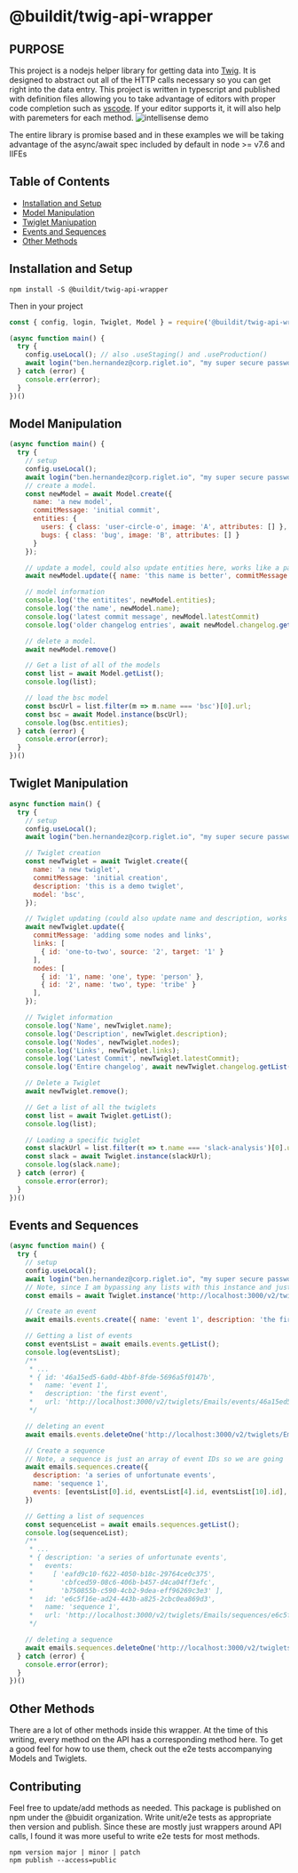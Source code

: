 # @buildit/twig-api-wrapper

## PURPOSE

This project is a nodejs helper library for getting data into [Twig](http://github.com/buildit/twig). It is designed to abstract out all of the HTTP calls necessary so you can get right into the data entry. This project is written in typescript and published with definition files allowing you to take advantage of editors with proper code completion such as [vscode](https://code.visualstudio.com/). If your editor supports it, it will also help with paremeters for each method.
![intellisense demo](images/intellisense.png)

The entire library is promise based and in these examples we will be taking advantage of the async/await spec included by default in node >= v7.6 and IIFEs

## Table of Contents

* [Installation and Setup](#installation-and-setup)
* [Model Manipulation](#model-manipulation)
* [Twiglet Maniupation](#twiglet-manipulation)
* [Events and Sequences](#events-and-sequences)
* [Other Methods](#other-methods)

## Installation and Setup

```Shell
npm install -S @buildit/twig-api-wrapper
```

Then in your project

```JavaScript
const { config, login, Twiglet, Model } = require('@buildit/twig-api-wrapper');

(async function main() {
  try {
    config.useLocal(); // also .useStaging() and .useProduction()
    await login("ben.hernandez@corp.riglet.io", "my super secure password")
  } catch (error) {
    console.err(error);
  }
})()
```

## Model Manipulation

```JavaScript
(async function main() {
  try {
    // setup
    config.useLocal();
    await login("ben.hernandez@corp.riglet.io", "my super secure password")
    // create a model.
    const newModel = await Model.create({
      name: 'a new model',
      commitMessage: 'initial commit',
      entities: {
        users: { class: 'user-circle-o', image: 'A', attributes: [] },
        bugs: { class: 'bug', image: 'B', attributes: [] }
      }
    });

    // update a model, could also update entities here, works like a patch
    await newModel.update({ name: 'this name is better', commitMessage: 'did not like old name'})

    // model information
    console.log('the entitites', newModel.entities);
    console.log('the name', newModel.name);
    console.log('latest commit message', newModel.latestCommit)
    console.log('older changelog entries', await newModel.changelog.getList());

    // delete a model.
    await newModel.remove()

    // Get a list of all of the models
    const list = await Model.getList();
    console.log(list);

    // load the bsc model
    const bscUrl = list.filter(m => m.name === 'bsc')[0].url;
    const bsc = await Model.instance(bscUrl);
    console.log(bsc.entities);
  } catch (error) {
    console.error(error);
  }
})()
```

## Twiglet Manipulation

```JavaScript
async function main() {
  try {
    // setup
    config.useLocal();
    await login("ben.hernandez@corp.riglet.io", "my super secure password")

    // Twiglet creation
    const newTwiglet = await Twiglet.create({
      name: 'a new twiglet',
      commitMessage: 'initial creation',
      description: 'this is a demo twiglet',
      model: 'bsc',
    });

    // Twiglet updating (could also update name and description, works like a patch)
    await newTwiglet.update({
      commitMessage: 'adding some nodes and links',
      links: [
        { id: 'one-to-two', source: '2', target: '1' }
      ],
      nodes: [
        { id: '1', name: 'one', type: 'person' },
        { id: '2', name: 'two', type: 'tribe' }
      ],
    });

    // Twiglet information
    console.log('Name', newTwiglet.name);
    console.log('Description', newTwiglet.description);
    console.log('Nodes', newTwiglet.nodes);
    console.log('Links', newTwiglet.links);
    console.log('Latest Commit', newTwiglet.latestCommit);
    console.log('Entire changelog', await newTwiglet.changelog.getList());

    // Delete a Twiglet
    await newTwiglet.remove();

    // Get a list of all the twiglets
    const list = await Twiglet.getList();
    console.log(list);

    // Loading a specific twiglet
    const slackUrl = list.filter(t => t.name === 'slack-analysis')[0].url;
    const slack = await Twiglet.instance(slackUrl);
    console.log(slack.name);
  } catch (error) {
    console.error(error);
  }
})()
```

## Events and Sequences

```Javascript
(async function main() {
  try {
    // setup
    config.useLocal();
    await login("ben.hernandez@corp.riglet.io", "my super secure password")
    // Note, since I am bypassing any lists with this instance and just providing a direct url, it does not matter what I set my config to, this will use localhost no matter what. Better make sure you are authenticated against that server before going direct to urls.
    const emails = await Twiglet.instance('http://localhost:3000/v2/twiglets/Emails');

    // Create an event
    await emails.events.create({ name: 'event 1', description: 'the first event'});

    // Getting a list of events
    const eventsList = await emails.events.getList();
    console.log(eventsList);
    /**
     * ...
     * { id: '46a15ed5-6a0d-4bbf-8fde-5696a5f0147b',
     *   name: 'event 1',
     *   description: 'the first event',
     *   url: 'http://localhost:3000/v2/twiglets/Emails/events/46a15ed5-6a0d-4bbf-8fde-5696a5f0147b' } ]
     */

    // deleting an event
    await emails.events.deleteOne('http://localhost:3000/v2/twiglets/Emails/events/46a15ed5-6a0d-4bbf-8fde-5696a5f0147b');

    // Create a sequence
    // Note, a sequence is just an array of event IDs so we are going
    await emails.sequences.create({
      description: 'a series of unfortunate events',
      name: 'sequence 1',
      events: [eventsList[0].id, eventsList[4].id, eventsList[10].id],
    })

    // Getting a list of sequences
    const sequenceList = await emails.sequences.getList();
    console.log(sequenceList);
    /**
     * ...
     * { description: 'a series of unfortunate events',
     *   events:
     *     [ 'eafd9c10-f622-4050-b18c-29764ce0c375',
     *       'cbfced59-08c6-406b-b457-d4ca04ff3efc',
     *       'b750855b-c590-4cb2-9dea-eff96269c3e3' ],
     *   id: 'e6c5f16e-ad24-443b-a825-2cbc0ea869d3',
     *   name: 'sequence 1',
     *   url: 'http://localhost:3000/v2/twiglets/Emails/sequences/e6c5f16e-ad24-443b-a825-2cbc0ea869d3' } ]
     */

    // deleting a sequence
    await emails.sequences.deleteOne('http://localhost:3000/v2/twiglets/Emails/sequences/e6c5f16e-ad24-443b-a825-2cbc0ea869d3')
  } catch (error) {
    console.error(error);
  }
})()
```

## Other Methods

There are a lot of other methods inside this wrapper. At the time of this writing, every method on the API has a corresponding method here. To get a good feel for how to use them, check out the e2e tests accompanying Models and Twiglets.

## Contributing

Feel free to update/add methods as needed. This package is published on npm under the @buidit organization. Write unit/e2e tests as appropriate then version and publish. Since these are mostly just wrappers around API calls, I found it was more useful to write e2e tests for most methods.

```Shell
npm version major | minor | patch
npm publish --access=public
```